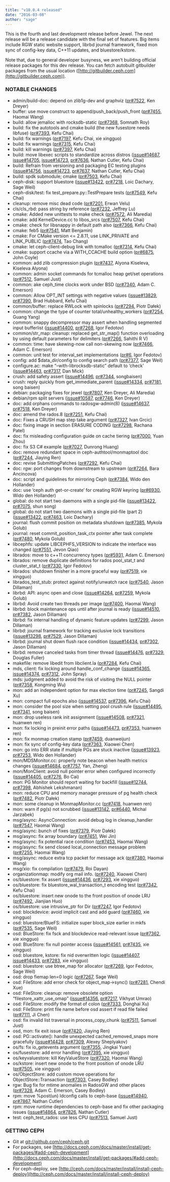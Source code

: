 ```yaml
---
title: "v10.0.4 released"
date: "2016-03-08"
author: "sage"
---
```


This is the fourth and last development release before Jewel. The next release will be a release candidate with the final set of features. Big items include RGW static website support, librbd journal framework, fixed mon sync of config-key data, C++11 updates, and bluestore/kstore.

Note that, due to general developer busyness, we aren’t building official release packages for this dev release. You can fetch autobuilt gitbuilder packages from the usual location ([http://gitbuilder.ceph.com](http://gitbuilder.ceph.com)).

### NOTABLE CHANGES

- admin/build-doc: depend on zlib1g-dev and graphviz ([pr#7522](http://github.com/ceph/ceph/pull/7522), Ken Dreyer)
- buffer: use move construct to append/push\_back/push\_front ([pr#7455](http://github.com/ceph/ceph/pull/7455), Haomai Wang)
- build: allow jemalloc with rocksdb-static ([pr#7368](http://github.com/ceph/ceph/pull/7368), Somnath Roy)
- build: fix the autotools and cmake build (the new fusestore needs libfuse) ([pr#7393](http://github.com/ceph/ceph/pull/7393), Kefu Chai)
- build: fix warnings ([pr#7197](http://github.com/ceph/ceph/pull/7197), Kefu Chai, xie xingguo)
- build: fix warnings ([pr#7315](http://github.com/ceph/ceph/pull/7315), Kefu Chai)
- build: kill warnings ([pr#7397](http://github.com/ceph/ceph/pull/7397), Kefu Chai)
- build: move libexec scripts to standardize across distros ([issue#14687](http://tracker.ceph.com/issues/14687), [issue#14705](http://tracker.ceph.com/issues/14705), [issue#14723](http://tracker.ceph.com/issues/14723), [pr#7636](http://github.com/ceph/ceph/pull/7636), Nathan Cutler, Kefu Chai)
- build: Refrain from versioning and packaging EC testing plugins ([issue#14756](http://tracker.ceph.com/issues/14756), [issue#14723](http://tracker.ceph.com/issues/14723), [pr#7637](http://github.com/ceph/ceph/pull/7637), Nathan Cutler, Kefu Chai)
- build: spdk submodule; cmake ([pr#7503](http://github.com/ceph/ceph/pull/7503), Kefu Chai)
- ceph-disk: support bluestore ([issue#13422](http://tracker.ceph.com/issues/13422), [pr#7218](http://github.com/ceph/ceph/pull/7218), Loic Dachary, Sage Weil)
- ceph-disk/test: fix test\_prepare.py::TestPrepare tests ([pr#7549](http://github.com/ceph/ceph/pull/7549), Kefu Chai)
- cleanup: remove misc dead code ([pr#7201](http://github.com/ceph/ceph/pull/7201), Erwan Velu)
- cls/cls\_rbd: pass string by reference ([pr#7232](http://github.com/ceph/ceph/pull/7232), Jeffrey Lu)
- cmake: Added new unittests to make check ([pr#7572](http://github.com/ceph/ceph/pull/7572), Ali Maredia)
- cmake: add KernelDevice.cc to libos\_srcs ([pr#7507](http://github.com/ceph/ceph/pull/7507), Kefu Chai)
- cmake: check for libsnappy in default path also ([pr#7366](http://github.com/ceph/ceph/pull/7366), Kefu Chai)
- cmake: feb5 ([pr#7541](http://github.com/ceph/ceph/pull/7541), Matt Benjamin)
- cmake: For CMake version <= 2.8.11, use LINK\_PRIVATE and LINK\_PUBLIC ([pr#7474](http://github.com/ceph/ceph/pull/7474), Tao Chang)
- cmake: let ceph-client-debug link with tcmalloc ([pr#7314](http://github.com/ceph/ceph/pull/7314), Kefu Chai)
- cmake: support ccache via a WITH\_CCACHE build option ([pr#6875](http://github.com/ceph/ceph/pull/6875), John Coyle)
- common: add zlib compression plugin ([pr#7437](http://github.com/ceph/ceph/pull/7437), Alyona Kiseleva, Kiseleva Alyona)
- common: admin socket commands for tcmalloc heap get/set operations ([pr#7512](http://github.com/ceph/ceph/pull/7512), Samuel Just)
- common: ake ceph\_time clocks work under BSD ([pr#7340](http://github.com/ceph/ceph/pull/7340), Adam C. Emerson)
- common: Allow OPT\_INT settings with negative values ([issue#13829](http://tracker.ceph.com/issues/13829), [pr#7390](http://github.com/ceph/ceph/pull/7390), Brad Hubbard, Kefu Chai)
- common/buffer: replace RWLock with spinlocks ([pr#7294](http://github.com/ceph/ceph/pull/7294), Piotr Dałek)
- common: change the type of counter total/unhealthy\_workers ([pr#7254](http://github.com/ceph/ceph/pull/7254), Guang Yang)
- common: snappy decompressor may assert when handling segmented input bufferlist ([issue#14400](http://tracker.ceph.com/issues/14400), [pr#7268](http://github.com/ceph/ceph/pull/7268), Igor Fedotov)
- common/str\_map: cleanup: replaced get\_str\_map() function overloading by using default parameters for delimiters ([pr#7266](http://github.com/ceph/ceph/pull/7266), Sahithi R V)
- common: time: have skewing-now call non-skewing now ([pr#7466](http://github.com/ceph/ceph/pull/7466), Adam C. Emerson)
- common: unit test for interval\_set implementations ([pr#6](http://github.com/ceph/ceph/pull/6), Igor Fedotov)
- config: add $data\_dir/config to config search path ([pr#7377](http://github.com/ceph/ceph/pull/7377), Sage Weil)
- configure.ac: make “–with-librocksdb-static” default to ‘check’ ([issue#14463](http://tracker.ceph.com/issues/14463), [pr#7317](http://github.com/ceph/ceph/pull/7317), Dan Mick)
- crush: add safety assert ([issue#14496](http://tracker.ceph.com/issues/14496), [pr#7344](http://github.com/ceph/ceph/pull/7344), songbaisen)
- crush: reply quickly from get\_immediate\_parent ([issue#14334](http://tracker.ceph.com/issues/14334), [pr#7181](http://github.com/ceph/ceph/pull/7181), song baisen)
- debian: packaging fixes for jewel ([pr#7807](http://github.com/ceph/ceph/pull/7807), Ken Dreyer, Ali Maredia)
- debian/rpm split servers ([issue#10587](http://tracker.ceph.com/issues/10587), [pr#7746](http://github.com/ceph/ceph/pull/7746), Ken Dreyer)
- doc: add orphans commands to radosgw-admin(8) ([issue#14637](http://tracker.ceph.com/issues/14637), [pr#7518](http://github.com/ceph/ceph/pull/7518), Ken Dreyer)
- doc: amend the rados.8 ([pr#7251](http://github.com/ceph/ceph/pull/7251), Kefu Chai)
- doc: Fixes a CRUSH map step take argument ([pr#7327](http://github.com/ceph/ceph/pull/7327), Ivan Grcic)
- doc: fixing image in section ERASURE CODING ([pr#7298](http://github.com/ceph/ceph/pull/7298), Rachana Patel)
- doc: fix misleading configuration guide on cache tiering ([pr#7000](http://github.com/ceph/ceph/pull/7000), Yuan Zhou)
- doc: fix S3 C# example ([pr#7027](http://github.com/ceph/ceph/pull/7027), Dunrong Huang)
- doc: remove redundant space in ceph-authtool/monmaptool doc ([pr#7244](http://github.com/ceph/ceph/pull/7244), Jiaying Ren)
- doc: revise SubmittingPatches ([pr#7292](http://github.com/ceph/ceph/pull/7292), Kefu Chai)
- doc: rgw: port changes from downstream to upstream ([pr#7264](http://github.com/ceph/ceph/pull/7264), Bara Ancincova)
- doc: script and guidelines for mirroring Ceph ([pr#7384](http://github.com/ceph/ceph/pull/7384), Wido den Hollander)
- doc: use ‘ceph auth get-or-create’ for creating RGW keyring ([pr#6930](http://github.com/ceph/ceph/pull/6930), Wido den Hollander)
- global: do not start two daemons with a single pid-file ([issue#13422](http://tracker.ceph.com/issues/13422), [pr#7075](http://github.com/ceph/ceph/pull/7075), shun song)
- global: do not start two daemons with a single pid-file (part 2) ([issue#13422](http://tracker.ceph.com/issues/13422), [pr#7463](http://github.com/ceph/ceph/pull/7463), Loic Dachary)
- journal: flush commit position on metadata shutdown ([pr#7385](http://github.com/ceph/ceph/pull/7385), Mykola Golub)
- journal: reset commit\_position\_task\_ctx pointer after task complete ([pr#7480](http://github.com/ceph/ceph/pull/7480), Mykola Golub)
- libcephfs: update LIBCEPHFS\_VERSION to indicate the interface was changed ([pr#7551](http://github.com/ceph/ceph/pull/7551), Jevon Qiao)
- librados: move to c++11 concurrency types ([pr#5931](http://github.com/ceph/ceph/pull/5931), Adam C. Emerson)
- librados: remove duplicate definitions for rados pool\_stat\_t and cluster\_stat\_t ([pr#7330](http://github.com/ceph/ceph/pull/7330), Igor Fedotov)
- librados: shutdown finisher in a more graceful way ([pr#7519](http://github.com/ceph/ceph/pull/7519), xie xingguo)
- librados\_test\_stub: protect against notify/unwatch race ([pr#7540](http://github.com/ceph/ceph/pull/7540), Jason Dillaman)
- librbd: API: async open and close ([issue#14264](http://tracker.ceph.com/issues/14264), [pr#7259](http://github.com/ceph/ceph/pull/7259), Mykola Golub)
- librbd: Avoid create two threads per image ([pr#7400](http://github.com/ceph/ceph/pull/7400), Haomai Wang)
- librbd: block maintenance ops until after journal is ready ([issue#14510](http://tracker.ceph.com/issues/14510), [pr#7382](http://github.com/ceph/ceph/pull/7382), Jason Dillaman)
- librbd: fix internal handling of dynamic feature updates ([pr#7299](http://github.com/ceph/ceph/pull/7299), Jason Dillaman)
- librbd: journal framework for tracking exclusive lock transitions ([issue#13298](http://tracker.ceph.com/issues/13298), [pr#7529](http://github.com/ceph/ceph/pull/7529), Jason Dillaman)
- librbd: journal shut down flush race condition ([issue#14434](http://tracker.ceph.com/issues/14434), [pr#7302](http://github.com/ceph/ceph/pull/7302), Jason Dillaman)
- librbd: remove canceled tasks from timer thread ([issue#14476](http://tracker.ceph.com/issues/14476), [pr#7329](http://github.com/ceph/ceph/pull/7329), Douglas Fuller)
- makefile: remove libedit from libclient.la ([pr#7284](http://github.com/ceph/ceph/pull/7284), Kefu Chai)
- mds, client: fix locking around handle\_conf\_change ([issue#14365](http://tracker.ceph.com/issues/14365), [issue#14374](http://tracker.ceph.com/issues/14374), [pr#7312](http://github.com/ceph/ceph/pull/7312), John Spray)
- mds: judgment added to avoid the risk of visiting the NULL pointer ([pr#7358](http://github.com/ceph/ceph/pull/7358), Kongming Wu)
- mon: add an independent option for max election time ([pr#7245](http://github.com/ceph/ceph/pull/7245), Sangdi Xu)
- mon: compact full epochs also ([issue#14537](http://tracker.ceph.com/issues/14537), [pr#7396](http://github.com/ceph/ceph/pull/7396), Kefu Chai)
- mon: consider the pool size when setting pool crush rule ([issue#14495](http://tracker.ceph.com/issues/14495), [pr#7341](http://github.com/ceph/ceph/pull/7341), song baisen)
- mon: drop useless rank init assignment ([issue#14508](http://tracker.ceph.com/issues/14508), [pr#7321](http://github.com/ceph/ceph/pull/7321), huanwen ren)
- mon: fix locking in preinit error paths ([issue#14473](http://tracker.ceph.com/issues/14473), [pr#7353](http://github.com/ceph/ceph/pull/7353), huanwen ren)
- mon: fix monmap creation stamp ([pr#7459](http://github.com/ceph/ceph/pull/7459), duanweijun)
- mon: fix sync of config-key data ([pr#7363](http://github.com/ceph/ceph/pull/7363), Xiaowei Chen)
- mon: go into ERR state if multiple PGs are stuck inactive ([issue#13923](http://tracker.ceph.com/issues/13923), [pr#7253](http://github.com/ceph/ceph/pull/7253), Wido den Hollander)
- mon/MDSMonitor.cc: properly note beacon when health metrics changes ([issue#14684](http://tracker.ceph.com/issues/14684), [pr#7757](http://github.com/ceph/ceph/pull/7757), Yan, Zheng)
- mon/MonClient: avoid null pointer error when configured incorrectly ([issue#14405](http://tracker.ceph.com/issues/14405), [pr#7276](http://github.com/ceph/ceph/pull/7276), Bo Cai)
- mon: PG Monitor should report waiting for backfill ([issue#12744](http://tracker.ceph.com/issues/12744), [pr#7398](http://github.com/ceph/ceph/pull/7398), Abhishek Lekshmanan)
- mon: reduce CPU and memory manager pressure of pg health check ([pr#7482](http://github.com/ceph/ceph/pull/7482), Piotr Dałek)
- mon: some cleanup in MonmapMonitor.cc ([pr#7418](http://github.com/ceph/ceph/pull/7418), huanwen ren)
- mon: warn if pg(s) not scrubbed ([issue#13142](http://tracker.ceph.com/issues/13142), [pr#6440](http://github.com/ceph/ceph/pull/6440), Michal Jarzabek)
- msg/async: AsyncConnection: avoid debug log in cleanup\_handler ([pr#7547](http://github.com/ceph/ceph/pull/7547), Haomai Wang)
- msg/async: bunch of fixes ([pr#7379](http://github.com/ceph/ceph/pull/7379), Piotr Dałek)
- msg/async: fix array boundary ([pr#7451](http://github.com/ceph/ceph/pull/7451), Wei Jin)
- msg/async: fix potential race condition ([pr#7453](http://github.com/ceph/ceph/pull/7453), Haomai Wang)
- msg/async: fix send closed local\_connection message problem ([pr#7255](http://github.com/ceph/ceph/pull/7255), Haomai Wang)
- msg/async: reduce extra tcp packet for message ack ([pr#7380](http://github.com/ceph/ceph/pull/7380), Haomai Wang)
- msg/xio: fix compilation ([pr#7479](http://github.com/ceph/ceph/pull/7479), Roi Dayan)
- organizationmap: modify org mail info. ([pr#7240](http://github.com/ceph/ceph/pull/7240), Xiaowei Chen)
- os/bluestore: fix assert ([issue#14436](http://tracker.ceph.com/issues/14436), [pr#7293](http://github.com/ceph/ceph/pull/7293), xie xingguo)
- os/bluestore: fix bluestore\_wal\_transaction\_t encoding test ([pr#7342](http://github.com/ceph/ceph/pull/7342), Kefu Chai)
- os/bluestore: insert new onode to the front position of onode LRU ([pr#7492](http://github.com/ceph/ceph/pull/7492), Jianjian Huo)
- os/bluestore: use intrusive\_ptr for Dir ([pr#7247](http://github.com/ceph/ceph/pull/7247), Igor Fedotov)
- osd: blockdevice: avoid implicit cast and add guard ([pr#7460](http://github.com/ceph/ceph/pull/7460), xie xingguo)
- osd: bluestore/BlueFS: initialize super block\_size earlier in mkfs ([pr#7535](http://github.com/ceph/ceph/pull/7535), Sage Weil)
- osd: BlueStore: fix fsck and blockdevice read-relevant issue ([pr#7362](http://github.com/ceph/ceph/pull/7362), xie xingguo)
- osd: BlueStore: fix null pointer access ([issue#14561](http://tracker.ceph.com/issues/14561), [pr#7435](http://github.com/ceph/ceph/pull/7435), xie xingguo)
- osd: bluestore, kstore: fix nid overwritten logic ([issue#14407](http://tracker.ceph.com/issues/14407), [issue#14433](http://tracker.ceph.com/issues/14433), [pr#7283](http://github.com/ceph/ceph/pull/7283), xie xingguo)
- osd: bluestore: use btree\_map for allocator ([pr#7269](http://github.com/ceph/ceph/pull/7269), Igor Fedotov, Sage Weil)
- osd: drop fiemap len=0 logic ([pr#7267](http://github.com/ceph/ceph/pull/7267), Sage Weil)
- osd: FileStore: add error check for object\_map->sync() ([pr#7281](http://github.com/ceph/ceph/pull/7281), Chendi Xue)
- osd: FileStore: cleanup: remove obsolete option “filestore\_xattr\_use\_omap” ([issue#14356](http://tracker.ceph.com/issues/14356), [pr#7217](http://github.com/ceph/ceph/pull/7217), Vikhyat Umrao)
- osd: FileStore: modify the format of colon ([pr#7333](http://github.com/ceph/ceph/pull/7333), Donghai Xu)
- osd: FileStore: print file name before osd assert if read file failed ([pr#7111](http://github.com/ceph/ceph/pull/7111), Ji Chen)
- osd: fix invalid list traversal in process\_copy\_chunk ([pr#7511](http://github.com/ceph/ceph/pull/7511), Samuel Just)
- osd, mon: fix exit issue ([pr#7420](http://github.com/ceph/ceph/pull/7420), Jiaying Ren)
- osd: PG::activate(): handle unexpected cached\_removed\_snaps more gracefully ([issue#14428](http://tracker.ceph.com/issues/14428), [pr#7309](http://github.com/ceph/ceph/pull/7309), Alexey Sheplyakov)
- os/fs: fix io\_getevents argument ([pr#7355](http://github.com/ceph/ceph/pull/7355), Jingkai Yuan)
- os/fusestore: add error handling ([pr#7395](http://github.com/ceph/ceph/pull/7395), xie xingguo)
- os/keyvaluestore: kill KeyValueStore ([pr#7320](http://github.com/ceph/ceph/pull/7320), Haomai Wang)
- os/kstore: insert new onode to the front position of onode LRU ([pr#7505](http://github.com/ceph/ceph/pull/7505), xie xingguo)
- os/ObjectStore: add custom move operations for ObjectStore::Transaction ([pr#7303](http://github.com/ceph/ceph/pull/7303), Casey Bodley)
- rgw: Bug fix for mtime anomalies in RadosGW and other places ([pr#7328](http://github.com/ceph/ceph/pull/7328), Adam C. Emerson, Casey Bodley)
- rpm: move %post(un) ldconfig calls to ceph-base ([issue#14940](http://tracker.ceph.com/issues/14940), [pr#7867](http://github.com/ceph/ceph/pull/7867), Nathan Cutler)
- rpm: move runtime dependencies to ceph-base and fix other packaging issues ([issue#14864](http://tracker.ceph.com/issues/14864), [pr#7826](http://github.com/ceph/ceph/pull/7826), Nathan Cutler)
- test: ceph\_test\_rados: use less CPU ([pr#7513](http://github.com/ceph/ceph/pull/7513), Samuel Just)

### GETTING CEPH

- Git at [git://github.com/ceph/ceph.git](http://github.com/ceph/ceph)
- For packages, see [http://docs.ceph.com/docs/master/install/get-packages/#add-ceph-development](http://docs.ceph.com/docs/master/install/get-packages/#add-ceph-development)
- For ceph-deploy, see [http://ceph.com/docs/master/install/install-ceph-deploy](http://ceph.com/docs/master/install/install-ceph-deploy)
